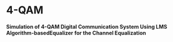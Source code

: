 # 4-QAM
#### Simulation of 4-QAM Digital Communication System Using LMS Algorithm-basedEqualizer for the Channel Equalization
